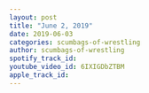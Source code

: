 ```yaml
---
layout: post
title: "June 2, 2019"
date: 2019-06-03
categories: scumbags-of-wrestling
author: scumbags-of-wrestling
spotify_track_id: 
youtube_video_id: 6IXIGDbZTBM
apple_track_id: 
---
```

